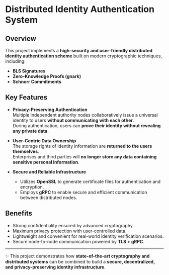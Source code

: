 # Distributed Identity Authentication System

## Overview
This project implements a **high-security and user-friendly distributed identity authentication scheme** built on modern cryptographic techniques, including:

- **BLS Signatures**  
- **Zero-Knowledge Proofs (gnark)**  
- **Schnorr Commitments**  

## Key Features
- **Privacy-Preserving Authentication**  
  Multiple independent authority nodes collaboratively issue a universal identity to users **without communicating with each other**.  
  During authentication, users can **prove their identity without revealing any private data**.  

- **User-Centric Data Ownership**  
  The storage rights of identity information are **returned to the users themselves**.  
  Enterprises and third parties will **no longer store any data containing sensitive personal information**.  

- **Secure and Reliable Infrastructure**  
  - Utilizes **OpenSSL** to generate certificate files for authentication and encryption.  
  - Employs **gRPC** to enable secure and efficient communication between distributed nodes.  

## Benefits
- Strong confidentiality ensured by advanced cryptography.  
- Maximum privacy protection with user-controlled data.  
- Lightweight and convenient for real-world identity verification scenarios.  
- Secure node-to-node communication powered by **TLS + gRPC**.  

---

✨ This project demonstrates how **state-of-the-art cryptography and distributed systems** can be combined to build a **secure, decentralized, and privacy-preserving identity infrastructure**.
